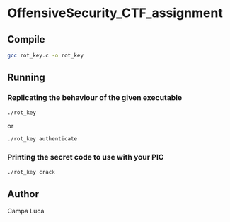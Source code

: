 # OffensiveSecurity_CTF_assignment

## Compile
```sh
gcc rot_key.c -o rot_key
```

## Running

### Replicating the behaviour of the given executable
```sh
./rot_key 
```
or
```sh
./rot_key authenticate
```


### Printing the secret code to use with your PIC
```sh
./rot_key crack
```


## Author
Campa Luca
